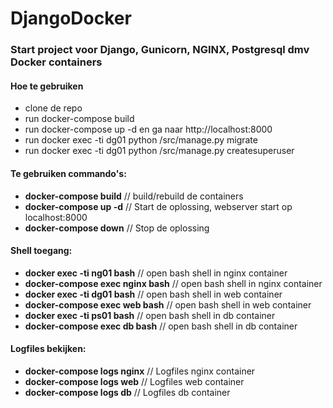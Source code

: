 ﻿# DjangoDocker

### Start project voor Django, Gunicorn, NGINX, Postgresql dmv Docker containers

#### Hoe te gebruiken

- clone de repo
- run docker-compose build
- run docker-compose up -d en ga naar http://localhost:8000 
- run docker exec -ti dg01 python /src/manage.py migrate
- run docker exec -ti dg01 python /src/manage.py createsuperuser

#### Te gebruiken commando's:

- **docker-compose build**              // build/rebuild de containers
- **docker-compose up -d**              // Start de oplossing, webserver start op localhost:8000
- **docker-compose down**               // Stop de oplossing

#### Shell toegang:

- **docker exec -ti ng01 bash**         // open bash shell in nginx container
- **docker-compose exec nginx bash**    // open bash shell in nginx container
- **docker exec -ti dg01 bash**         // open bash shell in web container
- **docker-compose exec web bash**      // open bash shell in web container
- **docker exec -ti ps01 bash**         // open bash shell in db container
- **docker-compose exec db bash**       // open bash shell in db container

#### Logfiles bekijken:

- **docker-compose logs nginx**         // Logfiles nginx container
- **docker-compose logs web**           // Logfiles web container
- **docker-compose logs db**            // Logfiles db container
